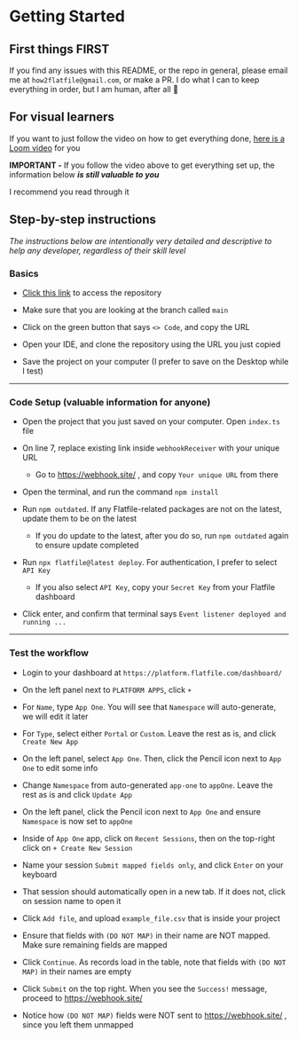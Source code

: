 # Getting Started

## First things FIRST
If you find any issues with this README, or the repo in general, please email me at `how2flatfile@gmail.com`, or make a PR. I do what I can to keep everything in order, but I am human, after all 🙂

## For visual learners

If you want to just follow the video on how to get everything done, [here is a Loom video](https://www.loom.com/share/3c84b02d2dc1417eb390990da2284341?sid=ffe81805-94ca-4e98-84f8-9529624650be) for you

**IMPORTANT -** If you follow the video above to get everything set up, the information below ***is still valuable to you***

I recommend you read through it


## Step-by-step instructions

*The instructions below are intentionally very detailed and descriptive to help any developer, regardless of their skill level*


### Basics
- [Click this link](https://github.com/how2flatfile/submit-mapped-fields) to access the repository

- Make sure that you are looking at the branch called `main`  

- Click on the green button that says `<> Code`, and copy the URL  

- Open your IDE, and clone the repository using the URL you just copied  

- Save the project on your computer (I prefer to save on the Desktop while I test)  

_________________________________________________
### Code Setup (valuable information for anyone)
- Open the project that you just saved on your computer. Open `index.ts` file

- On line 7, replace existing link inside `webhookReceiver` with your unique URL
  - Go to https://webhook.site/ , and copy `Your unique URL` from there

- Open the terminal, and run the command `npm install`

- Run `npm outdated`. If any Flatfile-related packages are not on the latest, update them to be on the latest
  - If you do update to the latest, after you do so, run `npm outdated` again to ensure update completed

- Run `npx flatfile@latest deploy`. For authentication, I prefer to select `API Key`
  - If you also select `API Key`, copy your `Secret Key` from your Flatfile dashboard

- Click enter, and confirm that terminal says `Event listener deployed and running ...`

_________________________________________________
### Test the workflow
- Login to your dashboard at `https://platform.flatfile.com/dashboard/`

- On the left panel next to `PLATFORM APPS`, click `+`

- For `Name`, type `App One`. You will see that `Namespace` will auto-generate, we will edit it later

- For `Type`, select either `Portal` or `Custom`. Leave the rest as is, and click `Create New App`

- On the left panel, select `App One`. Then, click the Pencil icon next to `App One` to edit some info

- Change `Namespace` from auto-generated `app-one` to `appOne`. Leave the rest as is and click `Update App`

- On the left panel, click the Pencil icon next to `App One` and ensure `Namespace` is now set to `appOne`

- Inside of `App One` app, click on `Recent Sessions`, then on the top-right click on `+ Create New Session`

- Name your session `Submit mapped fields only`, and click `Enter` on your keyboard

- That session should automatically open in a new tab. If it does not, click on session name to open it 

- Click `Add file`, and upload `example_file.csv` that is inside your project

- Ensure that fields with `(DO NOT MAP)` in their name are NOT mapped. Make sure remaining fields are mapped

- Click `Continue`. As records load in the table, note that fields with `(DO NOT MAP)` in their names are empty

- Click `Submit` on the top right. When you see the `Success!` message, proceed to https://webhook.site/ 

- Notice how `(DO NOT MAP)` fields were NOT sent to https://webhook.site/ , since you left them unmapped
